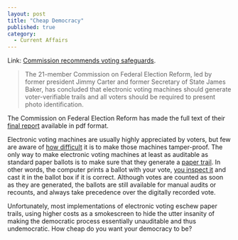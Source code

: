 ```yaml
---
layout: post
title: "Cheap Democracy"
published: true
category:
  - Current Affairs
---
```


Link: [Commission recommends voting safeguards].

> The 21-member Commission on Federal Election Reform, led by former
> president Jimmy Carter and former Secretary of State James Baker, has
> concluded that electronic voting machines should generate
> voter-verifiable trails and all voters should be required to present
> photo identification.

The Commission on Federal Election Reform has made the full text of
their [final report] available in pdf format.

Electronic voting machines are usually highly appreciated by voters, but
few are aware of [how difficult] it is to make those machines
tamper-proof. The only way to make electronic voting machines at least
as auditable as standard paper ballots is to make sure that they
generate a [paper trail]. In other words, the computer prints a ballot
with your vote, [you inspect it] and cast it in the ballot box if it is
correct. Although votes are counted as soon as they are generated, the
ballots are still available for manual audits or recounts, and always
take precedence over the digitally recorded vote.

Unfortunately, most implementations of electronic voting eschew paper
trails, using higher costs as a smokescreen to hide the utter insanity
of making the democratic process essentially unauditable and thus
undemocratic. How cheap do you want your democracy to be?

  [Commission recommends voting safeguards]: http://www.fcw.com/article90850-09-19-05-Web
    "Commission recommends voting safeguards"
  [final report]: http://www.american.edu/ia/cfer/
  [how difficult]: http://www.wheresthepaper.org/
  [paper trail]: http://www.verifiedvoting.org/
  [you inspect it]: http://www.cic.unb.br/docentes/pedro/trabs/election.htm
